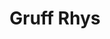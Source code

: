 ---
title: "Gruff Rhys"
summary: "Singer, guitarist and main songwriter with Super Furry Animals. Prior to 's formation, Gruff played in a number of other bands, including the Creation Records-signed , and . Eclectic and eccentric, Gruff Rhys has released several solo albums. His debut album released in 2005 and recorded entirely in his native Welsh language, followed by released in 2007. , released in 2011, was the winner of the inaugural Welsh Music Prize in 2011. He released in 2014. In 2016 he released , the original soundtrack to the film with the same name. was released in 2018 and in 2019. was a Record Store Day 2020 release which featured raw recordings, from 2016, of songs which would eventually be released as . 2021 saw the release of . In 2008 Gruff collaborated with and released , a concept album with a string of guest musicians. The album was based on the rise and fall of John De Lorean, the founder of the De Lorean Motor Company. Their next collaboration, , was released in 2013. This was also a concept album and based on the life of Italian publisher and leftwing activist . In 2010 Gruff collaborated with Brazilian eccentric to release . In addition to this Gruff has collaborated with a host of other musicians, most notably for vocals for the track 'Just War' on and 'Superfast Jellyfish' from . In 2018 Gruff travelled to Johannesburg, South Africa with and contributed to four tracks on and a further track on , both of which were released in 2019."
slug: "gruff-rhys"
image: "gruff-rhys.jpg"
apple_music_artist_url: "https://music.apple.com/gb/artist/gruff-rhys/799705"
wikipedia_url: "https://en.wikipedia.org/wiki/Gruff_Rhys"
---